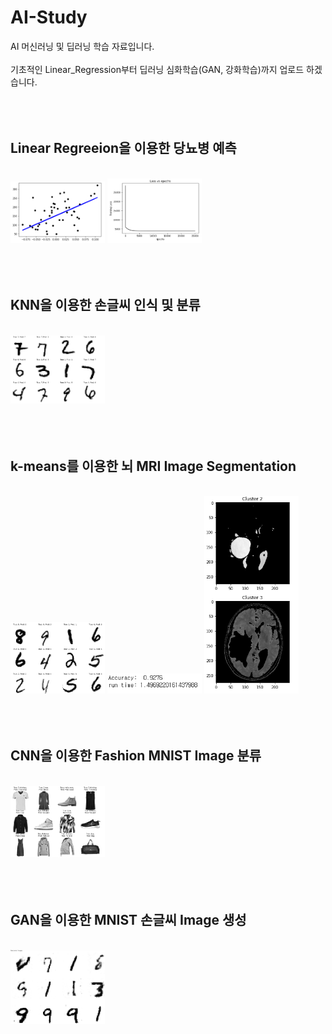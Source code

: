 # AI-Study
AI 머신러닝 및 딥러닝 학습 자료입니다.
<br><br>
기초적인 Linear_Regression부터 딥러닝 심화학습(GAN, 강화학습)까지 업로드 하겠습니다.
<br><br><br><br>

Linear Regreeion을 이용한 당뇨병 예측
-------------
<br>
<img src="./images/HW1-1.png" width="30%" height="30%"/> <img src="./images/HW1-2.png" width="30%" height="30%"/>
<br><br><br><br>

KNN을 이용한 손글씨 인식 및 분류
-------------
<br>
<img src="./images/HW2.png" width="30%" height="30%"/>
<br><br><br><br>

k-means를 이용한 뇌 MRI Image Segmentation
-------------
<br>
<img src="./images/HW3-1.png" width="30%" height="30%"/>
<img src="./images/HW3-2.png" width="30%" height="30%"/>
<img src="./images/HW3-3.png" width="30%" height="30%"/>
<br><br><br><br>

CNN을 이용한 Fashion MNIST Image 분류
-------------
<br>
<img src="./images/HW4.png" width="30%" height="30%"/>
<br><br><br><br>

GAN을 이용한 MNIST 손글씨 Image 생성
-------------
<br>
<img src="./images/GAN.png" width="30%" height="30%"/>
<br><br><br><br>
  
